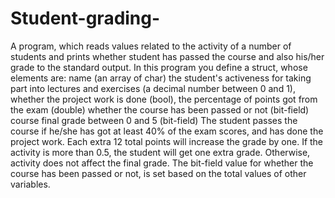 # Student-grading-
A program, which reads values related to the activity of a number of students and prints whether student has passed the course and also his/her grade to the standard output. In this program you define a struct, whose elements are:
name (an array of char)
the student's activeness for taking part into lectures and exercises (a decimal number between 0 and 1),
whether the project work is done (bool),
the percentage of points got from the exam (double)
whether the course has been passed or not (bit-field)
course final grade between 0 and 5 (bit-field) 
The student passes the course if he/she has got at least 40% of the exam scores, and has done the project work. Each extra 12 total points will increase the grade by one. If the activity is more than 0.5, the student will get one extra grade. Otherwise, activity does not affect the final grade. The bit-field value for whether the course has been passed or not, is set based on the total values of other variables.
